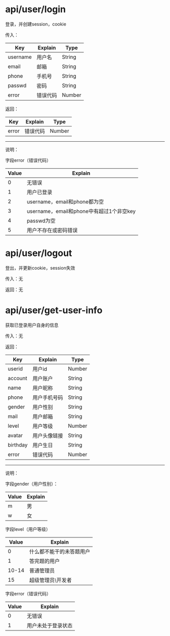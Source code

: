 # api/user/login

登录，并创建session，cookie

传入：

| Key      | Explain | Type   |
| -------- | ------- | ------ |
| username | 用户名 | String |
| email | 邮箱 | String |
| phone | 手机号 | String |
| passwd   | 密码      | String |
| error | 错误代码     | Number |

返回：

| Key      | Explain | Type   |
| -------- | ------- | ------ |
| error | 错误代码     | Number |

---

说明：

字段error（错误代码）

| Value    | Explain    |
| ------ | ---------- |
| 0   | 无错误       |
| 1   | 用户已登录       |
| 2   | username，email和phone都为空 |
| 3   | username，email和phone中有超过1个非空key |
| 4   | passwd为空 |
| 5   | 用户不存在或密码错误  |

# api/user/logout

登出，并更新cookie，session失效

传入：无

返回：无

# api/user/get-user-info

获取已登录用户自身的信息

传入：无

返回：

| Key    | Explain    | Type   |
| ------ | ---------- | ------ |
| userid | 用户id       | Number |
| account   | 用户账户       | String |
| name   | 用户昵称       | String |
| phone   | 用户手机号码       | String |
| gender   | 用户性别       | String |
| mail   | 用户邮箱       | String |
| level  | 用户等级 | Number |
| avatar | 用户头像链接     | String |
| birthday | 用户生日     | String |
| error | 错误代码     | Number |

---

说明：

字段gender（用户性别）：

| Value    | Explain    |
| ------ | ---------- |
| m   | 男       | 
| w   | 女       |

字段level（用户等级）

| Value    | Explain    |
| ------ | ---------- |
| 0     | 什么都不能干的未答题用户 |
| 1     | 答完题的用户       |
| 10-14 | 普通管理员        |
| 15    | 超级管理员\开发者    |

字段error（错误代码）

| Value    | Explain    |
| ------ | ---------- |
| 0   | 无错误       |
| 1   | 用户未处于登录状态       | 


